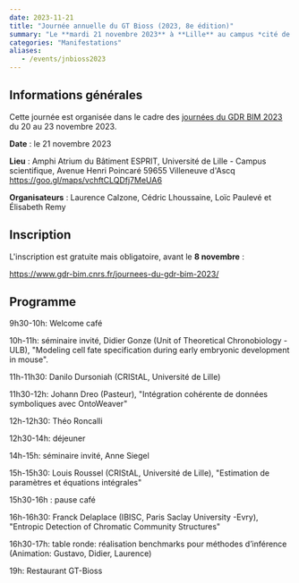 ```yaml
---
date: 2023-11-21
title: "Journée annuelle du GT Bioss (2023, 8e édition)"
summary: "Le **mardi 21 novembre 2023** à **Lille** au campus *cité de scientifique* de Villeneuve d'Ascq"
categories: "Manifestations"
aliases:
   - /events/jnbioss2023
---
```



## Informations générales

Cette journée est organisée dans le cadre des [journées du GDR BIM 2023](https://www.gdr-bim.cnrs.fr/journees-du-gdr-bim-2023/
) du 20 au 23 novembre 2023.

**Date** : le 21 novembre 2023

**Lieu** : Amphi Atrium du Bâtiment ESPRIT, Université de Lille - Campus scientifique, Avenue Henri Poincaré 59655 Villeneuve d'Ascq <https://goo.gl/maps/vchftCLQDfj7MeUA6>

**Organisateurs** : Laurence Calzone, Cédric Lhoussaine, Loïc Paulevé et Élisabeth Remy



## Inscription

L'inscription est gratuite mais obligatoire, avant le **8 novembre** :

https://www.gdr-bim.cnrs.fr/journees-du-gdr-bim-2023/


## Programme

   9h30-10h: Welcome café 

   10h-11h: séminaire invité, Didier Gonze (Unit of Theoretical Chronobiology - ULB), "Modeling cell fate specification during early embryonic development in mouse".
   
   11h-11h30: Danilo Dursoniah (CRIStAL, Université de Lille)
   
   11h30-12h: Johann Dreo (Pasteur), "Intégration cohérente de données symboliques avec OntoWeaver"
   
   12h-12h30: Théo Roncalli 
	
   12h30-14h: déjeuner
	
   14h-15h: séminaire invité, Anne Siegel

   15h-15h30: Louis Roussel (CRIStAL, Université de Lille), "Estimation de paramètres et équations intégrales"
   
   15h30-16h : pause café
   
   16h-16h30: Franck Delaplace (IBISC, Paris Saclay University -Evry), "Entropic Detection of Chromatic Community Structures"
   
   16h30-17h: table ronde: réalisation benchmarks pour méthodes d’inférence 
   (Animation: Gustavo, Didier, Laurence)
	
   19h: Restaurant GT-Bioss

